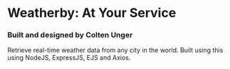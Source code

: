 # Weatherby: At Your Service
### Built and designed by Colten Unger

Retrieve real-time weather data from any city in the world. Built using this using NodeJS, ExpressJS, EJS and Axios.